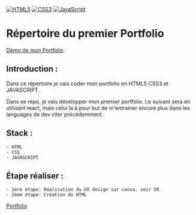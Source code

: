 
[![HTML5](https://img.shields.io/badge/HTML5-E34F26?style=for-the-badge&logo=html5&logoColor=white)](https://developer.mozilla.org/en-US/docs/Web/HTML)
[![CSS3](https://img.shields.io/badge/CSS3-1572B6?style=for-the-badge&logo=css3&logoColor=white)](https://developer.mozilla.org/en-US/docs/Web/CSS)
[![JavaScript](https://img.shields.io/badge/JavaScript-F7DF1E?style=for-the-badge&logo=javascript&logoColor=black)](https://developer.mozilla.org/en-US/docs/Web/JavaScript)


# Répertoire du premier Portfolio
[Démo de mon Portfolio](https://portfolio-rrtracer.netlify.app).
## Introduction :

Dans ce répertoire je vais coder mon portfolio en HTML5 CSS3 et JAVASCRIPT.

Dans se répo, je vais développer mon premier portfolio.
Le suivant sera en utilisant react, mais celui la à pour but de m'entrainer encore plus dans les languages de dev citer précédemment.

## Stack :

    - HTML
    - CSS
    - JAVASCRIPT

## Étape réaliser :

    - 1ère étape: Réalisation du UX design sur canva. voir UX
    - 2ème étape: Création du HTML

[Portfolio](https://portfolio-rrtracer.netlify.app)
